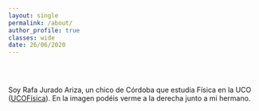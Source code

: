 ```yaml
---
layout: single
permalink: /about/
author_profile: true
classes: wide
date: 26/06/2020
---
```


<figure style="width: 30%" class="align-right">
  <img src="{{ site.url }}{{ site.baseurl }}/assets/images/yo1.jpg" alt="">
</figure>

<br>

Soy Rafa Jurado Ariza, un chico de Córdoba que estudia Física en la UCO ([UCOFísica](https://www.uco.es/ciencias/es/grado-fisica/)). En la 
imagen podéis verme a la derecha junto a mi hermano.